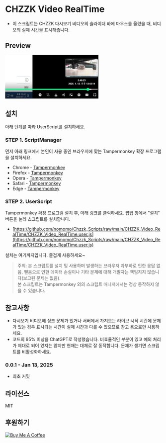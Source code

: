 # CHZZK Video RealTime

- 이 스크립트는 CHZZK 다시보기 비디오의 슬라이더 바에 마우스를 올렸을 때, 비디오의 실제 시간을 표시해줍니다.

## Preview

<img src="./images/preview.png" width="300px" />

## 설치

아래 단계를 따라 UserScript를 설치하세요.

### STEP 1. ScriptManager

먼저 아래 링크에서 본인이 사용 중인 브라우저에 맞는 Tampermonkey 확장 프로그램을 설치하세요.

- Chrome - [Tampermonkey](https://chrome.google.com/webstore/detail/tampermonkey/dhdgffkkebhmkfjojejmpbldmpobfkfo)
- Firefox - [Tampermonkey](https://addons.mozilla.org/ko/firefox/addon/tampermonkey/)
- Opera - [Tampermonkey](https://addons.opera.com/extensions/details/tampermonkey-beta/)
- Safari - [Tampermonkey](https://safari.tampermonkey.net/tampermonkey.safariextz)
- Edge - [Tampermonkey](https://microsoftedge.microsoft.com/addons/detail/tampermonkey/iikmkjmpaadaobahmlepeloendndfphd)

### STEP 2. UserScript

Tampermonkey 확장 프로그램 설치 후, 아래 링크를 클릭하세요. 팝업 창에서 "설치" 버튼을 눌러 스크립트를 설치합니다.

- [https://github.com/nomomo/Chzzk_Scripts/raw/main/CHZZK_Video_RealTime/CHZZK_Video_RealTime.user.js](https://github.com/nomomo/Chzzk_Scripts/raw/main/CHZZK_Video_RealTime/CHZZK_Video_RealTime.user.js)

설치는 여기까지입니다. 즐겁게 사용하세요~

> 주의: 본 스크립트를 설치 및 사용하며 발생하는 브라우저 과부하로 인한 응답 없음, 뻗음으로 인한 데이터 손실이나 기타 문제에 대해 개발자는 책임지지 않습니다(보고된 문제는 없음).  
> 본 스크립트는 Tampermonkey 외의 스크립트 매니저에서는 정상 동작하지 않을 수 있습니다.

## 참고사항

- 다시보기 비디오에 싱크 문제가 있거나 서버에서 가져오는 라이브 시작 시간에 문제가 있는 경우 표시되는 시간이 실제 시간과 다를 수 있으므로 참고 용으로만 사용하세요.
- 코드의 95% 이상을 ChatGPT로 작성했습니다. 비효율적인 부분이 있고 예외 처리가 제대로 되어 있지는 않지만 현재는 대체로 잘 동작합니다. 문제가 생기면 스크립트를 비활성화하세요.

### 0.0.1 - Jan 13, 2025

- 최초 커밋

## 라이선스

MIT

## 후원하기

<a href="https://www.buymeacoffee.com/nomomo" target="_blank"><img src="https://cdn.buymeacoffee.com/buttons/default-yellow.png" alt="Buy Me A Coffee" height="60"></a>